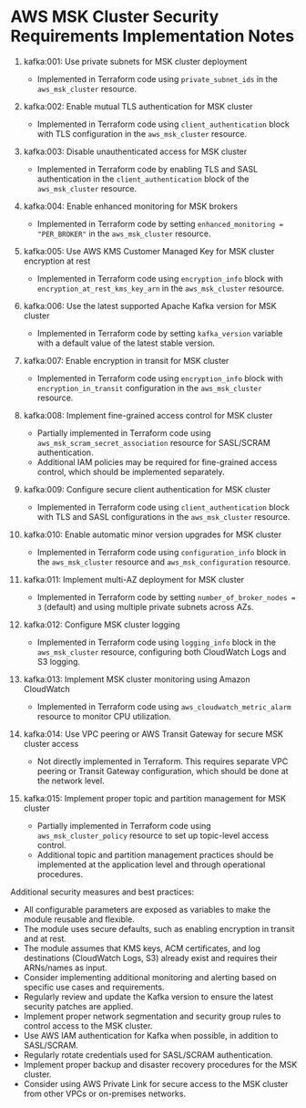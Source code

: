 # AWS MSK Cluster Security Requirements Implementation Notes

1. kafka:001: Use private subnets for MSK cluster deployment
   - Implemented in Terraform code using `private_subnet_ids` in the `aws_msk_cluster` resource.

2. kafka:002: Enable mutual TLS authentication for MSK cluster
   - Implemented in Terraform code using `client_authentication` block with TLS configuration in the `aws_msk_cluster` resource.

3. kafka:003: Disable unauthenticated access for MSK cluster
   - Implemented in Terraform code by enabling TLS and SASL authentication in the `client_authentication` block of the `aws_msk_cluster` resource.

4. kafka:004: Enable enhanced monitoring for MSK brokers
   - Implemented in Terraform code by setting `enhanced_monitoring = "PER_BROKER"` in the `aws_msk_cluster` resource.

5. kafka:005: Use AWS KMS Customer Managed Key for MSK cluster encryption at rest
   - Implemented in Terraform code using `encryption_info` block with `encryption_at_rest_kms_key_arn` in the `aws_msk_cluster` resource.

6. kafka:006: Use the latest supported Apache Kafka version for MSK cluster
   - Implemented in Terraform code by setting `kafka_version` variable with a default value of the latest stable version.

7. kafka:007: Enable encryption in transit for MSK cluster
   - Implemented in Terraform code using `encryption_info` block with `encryption_in_transit` configuration in the `aws_msk_cluster` resource.

8. kafka:008: Implement fine-grained access control for MSK cluster
   - Partially implemented in Terraform code using `aws_msk_scram_secret_association` resource for SASL/SCRAM authentication.
   - Additional IAM policies may be required for fine-grained access control, which should be implemented separately.

9. kafka:009: Configure secure client authentication for MSK cluster
   - Implemented in Terraform code using `client_authentication` block with TLS and SASL configurations in the `aws_msk_cluster` resource.

10. kafka:010: Enable automatic minor version upgrades for MSK cluster
    - Implemented in Terraform code using `configuration_info` block in the `aws_msk_cluster` resource and `aws_msk_configuration` resource.

11. kafka:011: Implement multi-AZ deployment for MSK cluster
    - Implemented in Terraform code by setting `number_of_broker_nodes = 3` (default) and using multiple private subnets across AZs.

12. kafka:012: Configure MSK cluster logging
    - Implemented in Terraform code using `logging_info` block in the `aws_msk_cluster` resource, configuring both CloudWatch Logs and S3 logging.

13. kafka:013: Implement MSK cluster monitoring using Amazon CloudWatch
    - Implemented in Terraform code using `aws_cloudwatch_metric_alarm` resource to monitor CPU utilization.

14. kafka:014: Use VPC peering or AWS Transit Gateway for secure MSK cluster access
    - Not directly implemented in Terraform. This requires separate VPC peering or Transit Gateway configuration, which should be done at the network level.

15. kafka:015: Implement proper topic and partition management for MSK cluster
    - Partially implemented in Terraform code using `aws_msk_cluster_policy` resource to set up topic-level access control.
    - Additional topic and partition management practices should be implemented at the application level and through operational procedures.

Additional security measures and best practices:
- All configurable parameters are exposed as variables to make the module reusable and flexible.
- The module uses secure defaults, such as enabling encryption in transit and at rest.
- The module assumes that KMS keys, ACM certificates, and log destinations (CloudWatch Logs, S3) already exist and requires their ARNs/names as input.
- Consider implementing additional monitoring and alerting based on specific use cases and requirements.
- Regularly review and update the Kafka version to ensure the latest security patches are applied.
- Implement proper network segmentation and security group rules to control access to the MSK cluster.
- Use AWS IAM authentication for Kafka when possible, in addition to SASL/SCRAM.
- Regularly rotate credentials used for SASL/SCRAM authentication.
- Implement proper backup and disaster recovery procedures for the MSK cluster.
- Consider using AWS Private Link for secure access to the MSK cluster from other VPCs or on-premises networks.